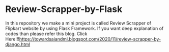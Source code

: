 # Review-Scrapper-by-Flask
In this repository we make a mini project is called Review Scrapper of Flipkart website by using Flask Framework. If you want deep explanation of codes than please refer this blog. Click Here!!!https://towardsaiandml.blogspot.com/2020/11/review-scrapper-by-django.html
